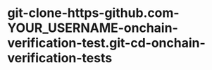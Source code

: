 # git-clone-https-github.com-YOUR_USERNAME-onchain-verification-test.git-cd-onchain-verification-tests
